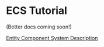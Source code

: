 # ECS Tutorial

(Better docs coming soon!)

[Entity Component System Description](https://en.wikipedia.org/wiki/Entity_component_system)
